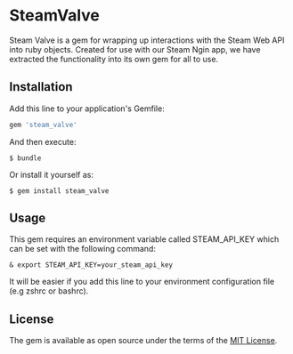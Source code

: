 # SteamValve

Steam Valve is a gem for wrapping up interactions with the Steam Web API into ruby objects. Created for use with our 
Steam Ngin app, we have extracted the functionality into its own gem for all to use.

## Installation

Add this line to your application's Gemfile:

```ruby
gem 'steam_valve'
```

And then execute:

    $ bundle

Or install it yourself as:

    $ gem install steam_valve

## Usage

This gem requires an environment variable called STEAM_API_KEY which can be set with the following command:

    & export STEAM_API_KEY=your_steam_api_key

It will be easier if you add this line to your environment configuration file (e.g zshrc or bashrc).

## License

The gem is available as open source under the terms of the [MIT License](http://opensource.org/licenses/MIT).

